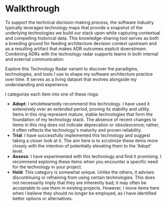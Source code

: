 # Walkthrough

To support the technical decision-making process, the software industry typically leverages technology maps that provide a snapshot of the underlying technologies we build our stack upon while capturing contextual and compelling historical data. This knowledge-sharing tool serves as both a breeding ground for feeding architecture decision context upstream and as a resulting artifact that makes ADR outcomes explicit downstream. Combining ADRs with the technology radar supports teams in both internal and external communication.

Explore this Technology Radar variant to discover the paradigms, technologies, and tools I use to shape my software architecture practice over time. It serves as a living dataset that evolves alongside my understanding and experience.

I categorize each item into one of these rings:
- **Adopt**: I wholeheartedly recommend this technology. I have used it extensively over an extended period, proving its stability and utility. Items in this ring represent mature, stable technologies that form the foundation of my technology stack. The absence of recent changes to items in this ring does not indicate deprecation or obsolescence; rather, it often reflects the technology's maturity and proven reliability.
- **Trial**: I have successfully implemented this technology and suggest taking a closer look at it. The aim here is to scrutinize these items more closely with the intention of potentially elevating them to the 'Adopt' level.
- **Assess**: I have experimented with this technology and find it promising. I recommend exploring these items when you encounter a specific need for the technology in your project.
- **Hold**: This category is somewhat unique. Unlike the others, it advises discontinuing or refraining from using certain technologies. This does not necessarily imply that they are inherently bad; it may often be acceptable to use them in existing projects. However, I move items here when I believe they should no longer be employed, as I have identified better options or alternatives.